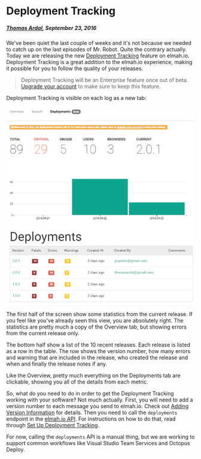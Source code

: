 # Deployment Tracking

##### [Thomas Ardal](http://elmah.io/about/), September 23, 2016

We've been quiet the last couple of weeks and it's not because we needed to catch up on the last episodes of Mr. Robot. Quite the contrary actually. Today we are releasing the new [Deployment Tracking](https://elmah.io/features/deploymenttracking/) feature on elmah.io. Deployment Tracking is a great addition to the elmah.io experience, making it possible for you to follow the quality of your releases.

> Deployment Tracking will be an Enterprise feature once out of beta. [Upgrade your account](https://elmah.io/profile/#subscription) to make sure to keep this feature.

Deployment Tracking is visible on each log as a new tab:

![Deployment Tracking](images/deployments.png)

The first half of the screen show some statistics from the current release. If you feel like you've already seen this view, you are absolutely right. The statistics are pretty much a copy of the Overview tab, but showing errors from the current release only.

The bottom half show a list of the 10 recent releases. Each release is listed as a row in the table. The row shows the version number, how many errors and warning that are included in the release, who created the release and when and finally the release notes if any.

Like the Overview, pretty much everything on the Deployments tab are clickable, showing you all of the details from each metric.

So, what do you need to do in order to get the Deployment Tracking working with your software? Not much actually. First, you will need to add a version number to each message you send to elmah.io. Check out [Adding Version Information](https://docs.elmah.io/adding-version-information/) for details. Then you need to call the `deployments` endpoint in the [elmah.io API](https://api.elmah.io/swagger/). For instructions on how to do that, read through [Set Up Deployment Tracking](https://docs.elmah.io/setup-deployment-tracking/).

For now, calling the `deployments` API is a manual thing, but we are working to support common workflows like Visual Studio Team Services and Octopus Deploy.
